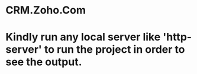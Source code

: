 # CRM.Zoho.Com
# Kindly run any local server like 'http-server' to run the project in order to see the output.
